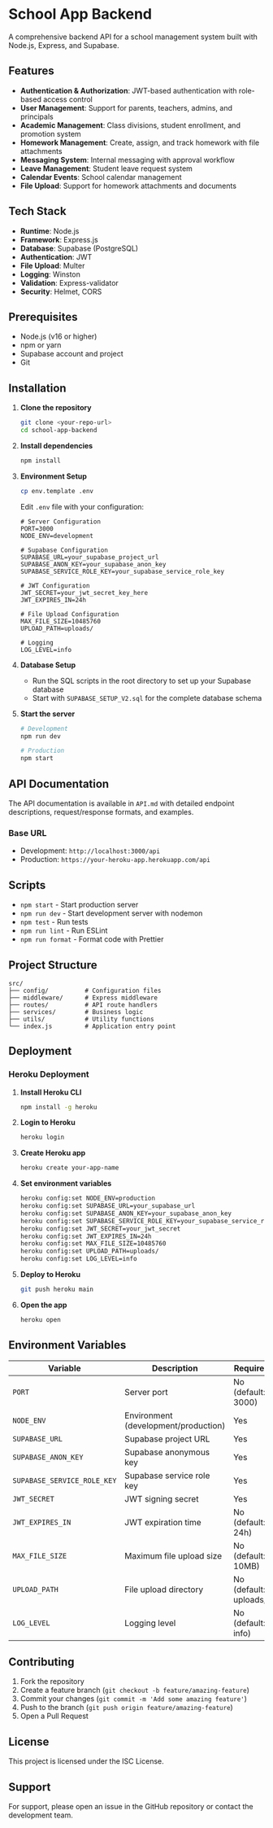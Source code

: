 # School App Backend

A comprehensive backend API for a school management system built with Node.js, Express, and Supabase.

## Features

- **Authentication & Authorization**: JWT-based authentication with role-based access control
- **User Management**: Support for parents, teachers, admins, and principals
- **Academic Management**: Class divisions, student enrollment, and promotion system
- **Homework Management**: Create, assign, and track homework with file attachments
- **Messaging System**: Internal messaging with approval workflow
- **Leave Management**: Student leave request system
- **Calendar Events**: School calendar management
- **File Upload**: Support for homework attachments and documents

## Tech Stack

- **Runtime**: Node.js
- **Framework**: Express.js
- **Database**: Supabase (PostgreSQL)
- **Authentication**: JWT
- **File Upload**: Multer
- **Logging**: Winston
- **Validation**: Express-validator
- **Security**: Helmet, CORS

## Prerequisites

- Node.js (v16 or higher)
- npm or yarn
- Supabase account and project
- Git

## Installation

1. **Clone the repository**

   ```bash
   git clone <your-repo-url>
   cd school-app-backend
   ```

2. **Install dependencies**

   ```bash
   npm install
   ```

3. **Environment Setup**

   ```bash
   cp env.template .env
   ```

   Edit `.env` file with your configuration:

   ```env
   # Server Configuration
   PORT=3000
   NODE_ENV=development

   # Supabase Configuration
   SUPABASE_URL=your_supabase_project_url
   SUPABASE_ANON_KEY=your_supabase_anon_key
   SUPABASE_SERVICE_ROLE_KEY=your_supabase_service_role_key

   # JWT Configuration
   JWT_SECRET=your_jwt_secret_key_here
   JWT_EXPIRES_IN=24h

   # File Upload Configuration
   MAX_FILE_SIZE=10485760
   UPLOAD_PATH=uploads/

   # Logging
   LOG_LEVEL=info
   ```

4. **Database Setup**
   - Run the SQL scripts in the root directory to set up your Supabase database
   - Start with `SUPABASE_SETUP_V2.sql` for the complete database schema

5. **Start the server**

   ```bash
   # Development
   npm run dev

   # Production
   npm start
   ```

## API Documentation

The API documentation is available in `API.md` with detailed endpoint descriptions, request/response formats, and examples.

### Base URL

- Development: `http://localhost:3000/api`
- Production: `https://your-heroku-app.herokuapp.com/api`

## Scripts

- `npm start` - Start production server
- `npm run dev` - Start development server with nodemon
- `npm test` - Run tests
- `npm run lint` - Run ESLint
- `npm run format` - Format code with Prettier

## Project Structure

```
src/
├── config/          # Configuration files
├── middleware/      # Express middleware
├── routes/          # API route handlers
├── services/        # Business logic
├── utils/           # Utility functions
└── index.js         # Application entry point
```

## Deployment

### Heroku Deployment

1. **Install Heroku CLI**

   ```bash
   npm install -g heroku
   ```

2. **Login to Heroku**

   ```bash
   heroku login
   ```

3. **Create Heroku app**

   ```bash
   heroku create your-app-name
   ```

4. **Set environment variables**

   ```bash
   heroku config:set NODE_ENV=production
   heroku config:set SUPABASE_URL=your_supabase_url
   heroku config:set SUPABASE_ANON_KEY=your_supabase_anon_key
   heroku config:set SUPABASE_SERVICE_ROLE_KEY=your_supabase_service_role_key
   heroku config:set JWT_SECRET=your_jwt_secret
   heroku config:set JWT_EXPIRES_IN=24h
   heroku config:set MAX_FILE_SIZE=10485760
   heroku config:set UPLOAD_PATH=uploads/
   heroku config:set LOG_LEVEL=info
   ```

5. **Deploy to Heroku**

   ```bash
   git push heroku main
   ```

6. **Open the app**
   ```bash
   heroku open
   ```

## Environment Variables

| Variable                    | Description                          | Required               |
| --------------------------- | ------------------------------------ | ---------------------- |
| `PORT`                      | Server port                          | No (default: 3000)     |
| `NODE_ENV`                  | Environment (development/production) | Yes                    |
| `SUPABASE_URL`              | Supabase project URL                 | Yes                    |
| `SUPABASE_ANON_KEY`         | Supabase anonymous key               | Yes                    |
| `SUPABASE_SERVICE_ROLE_KEY` | Supabase service role key            | Yes                    |
| `JWT_SECRET`                | JWT signing secret                   | Yes                    |
| `JWT_EXPIRES_IN`            | JWT expiration time                  | No (default: 24h)      |
| `MAX_FILE_SIZE`             | Maximum file upload size             | No (default: 10MB)     |
| `UPLOAD_PATH`               | File upload directory                | No (default: uploads/) |
| `LOG_LEVEL`                 | Logging level                        | No (default: info)     |

## Contributing

1. Fork the repository
2. Create a feature branch (`git checkout -b feature/amazing-feature`)
3. Commit your changes (`git commit -m 'Add some amazing feature'`)
4. Push to the branch (`git push origin feature/amazing-feature`)
5. Open a Pull Request

## License

This project is licensed under the ISC License.

## Support

For support, please open an issue in the GitHub repository or contact the development team.
